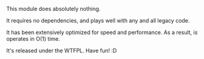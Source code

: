 This module does absolutely nothing.

It requires no dependencies, and plays well with any and all legacy code.

It has been extensively optimized for speed and performance.
As a result, is operates in O(1) time.

It's released under the WTFPL.
Have fun! :D
